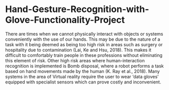 # Hand-Gesture-Recognition-with-Glove-Functionality-Project
There are times when we cannot physically interact with objects or systems conveniently with the use of our hands. This may be due to the nature of a task with it being deemed as being too high risk in areas such as surgery or hospitality due to contamination (Lai, Ke and Hsu, 2018). This makes it difficult to comfortably train people in these professions without eliminating this element of risk. Other high risk areas where human-interaction recognition is implemented is Bomb disposal, where a robot performs a task based on hand movements made by the human (K. Ray et al., 2018). Many systems in the area of Virtual reality require the user to wear ‘data gloves’ equipped with specialist sensors which can prove costly and inconvenient. 
